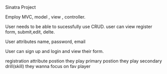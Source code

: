 
Sinatra Project

Employ MVC, model , view , controller.


User needs to be able to sucessfully use CRUD.
user can view register form, submit,edit, delte.

User
attributes name, password, email

User can sign up and login and view their form.

registration attribute 
postion they play primary
postion they play secondary
drill(skill) they wanna focus on
fav player

